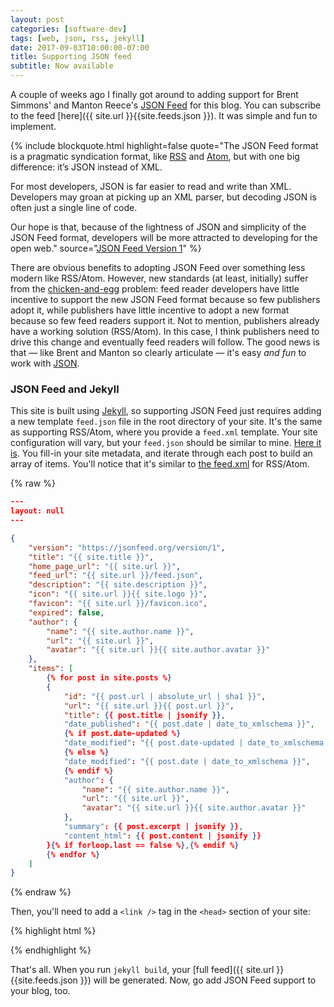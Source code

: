 ```yaml
---
layout: post
categories: [software-dev]
tags: [web, json, rss, jekyll]
date: 2017-09-03T10:00:00-07:00
title: Supporting JSON feed
subtitle: Now available
---
```


A couple of weeks ago I finally got around to adding support for Brent Simmons' and Manton Reece's [JSON Feed](https://jsonfeed.org/version/1) for this blog. You can subscribe to the feed [here]({{ site.url }}{{site.feeds.json }}). It was simple and fun to implement.

<!--excerpt-->

{% include blockquote.html
    highlight=false
    quote="The JSON Feed format is a pragmatic syndication format, like [RSS](http://cyber.harvard.edu/rss/rss.html) and [Atom](https://tools.ietf.org/html/rfc4287), but with one big difference: it’s JSON instead of XML.

For most developers, JSON is far easier to read and write than XML. Developers may groan at picking up an XML parser, but decoding JSON is often just a single line of code.

Our hope is that, because of the lightness of JSON and simplicity of the JSON Feed format, developers will be more attracted to developing for the open web."
    source="[JSON Feed Version 1](https://jsonfeed.org/version/1)"
%}

There are obvious benefits to adopting JSON Feed over something less modern like RSS/Atom. However, new standards (at least, initially) suffer from the [chicken-and-egg](https://en.wikipedia.org/wiki/Chicken_or_the_egg) problem: feed reader developers have little incentive to support the new JSON Feed format because so few publishers adopt it, while publishers have little incentive to adopt a new format because so few feed readers support it. Not to mention, publishers already have a working solution (RSS/Atom). In this case, I think publishers need to drive this change and eventually feed readers will follow. The good news is that &mdash; like Brent and Manton so clearly articulate &mdash; it's easy *and fun* to work with [JSON](http://json.org).

### JSON Feed and Jekyll

This site is built using [Jekyll](https://jekyllrb.com), so supporting JSON Feed just requires adding a new template `feed.json` file in the root directory of your site. It's the same as supporting RSS/Atom, where you provide a `feed.xml` template. Your site configuration will vary, but your `feed.json` should be similar to mine. [Here it is](https://github.com/jessesquires/jessesquires.com/blob/master/feed.json). You fill-in your site metadata, and iterate through each post to build an array of items. You'll notice that it's similar to [the feed.xml](https://github.com/jessesquires/jessesquires.com/blob/master/feed.xml) for RSS/Atom.

{% raw %}
```json
---
layout: null
---

{
    "version": "https://jsonfeed.org/version/1",
    "title": "{{ site.title }}",
    "home_page_url": "{{ site.url }}",
    "feed_url": "{{ site.url }}/feed.json",
    "description": "{{ site.description }}",
    "icon": "{{ site.url }}{{ site.logo }}",
    "favicon": "{{ site.url }}/favicon.ico",
    "expired": false,
    "author": {
        "name": "{{ site.author.name }}",
        "url": "{{ site.url }}",
        "avatar": "{{ site.url }}{{ site.author.avatar }}"
    },
    "items": [
        {% for post in site.posts %}
        {
            "id": "{{ post.url | absolute_url | sha1 }}",
            "url": "{{ site.url }}{{ post.url }}",
            "title": {{ post.title | jsonify }},
            "date_published": "{{ post.date | date_to_xmlschema }}",
            {% if post.date-updated %}
            "date_modified": "{{ post.date-updated | date_to_xmlschema }}",
            {% else %}
            "date_modified": "{{ post.date | date_to_xmlschema }}",
            {% endif %}
            "author": {
                "name": "{{ site.author.name }}",
                "url": "{{ site.url }}",
                "avatar": "{{ site.url }}{{ site.author.avatar }}"
            },
            "summary": {{ post.excerpt | jsonify }},
            "content_html": {{ post.content | jsonify }}
        }{% if forloop.last == false %},{% endif %}
        {% endfor %}
    ]
}
```
{% endraw %}

Then, you'll need to add a `<link />` tag in the `<head>` section of your site:

{% highlight html %}
<link type="application/json" rel="alternate" href="/feed.json" title="YOUR SITE TITLE" />
{% endhighlight %}

That's all. When you run `jekyll build`, your [full feed]({{ site.url }}{{site.feeds.json }}) will be generated. Now, go add JSON Feed support to your blog, too.
